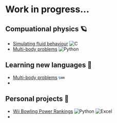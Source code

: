# Work in progress...


## Compuational physics 🪐
- [Simulating fluid behaviour](https://github.com/cooperdylan19/fluid-solver)  ![C](https://img.shields.io/badge/c-%2300599C.svg?style=for-the-badge&logo=c&logoColor=white)
- [Multi-body problems](...)  ![Python](https://img.shields.io/badge/Python-3670A0?style=flat&logo=python&logoColor=ffdd54)

## Learning new languages 🌱
- [Multi-body problems](...) <img src="SAS_logo.png" width=4% height=4%>
-

## Personal projects 🎳
- [Wii Bowling Power Rankings](...)  ![Python](https://img.shields.io/badge/Python-3670A0?style=flat&logo=python&logoColor=ffdd54) ![Excel](https://img.shields.io/badge/Microsoft_Excel-217346?style=for-the-badge&logo=microsoft-excel&logoColor=white)
-
